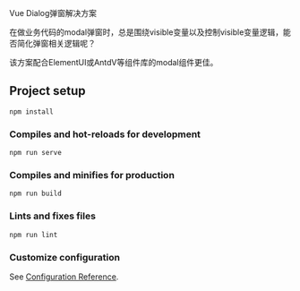 Vue Dialog弹窗解决方案

在做业务代码的modal弹窗时，总是围绕visible变量以及控制visible变量逻辑，能否简化弹窗相关逻辑呢？

该方案配合ElementUI或AntdV等组件库的modal组件更佳。

## Project setup
```
npm install
```

### Compiles and hot-reloads for development
```
npm run serve
```

### Compiles and minifies for production
```
npm run build
```

### Lints and fixes files
```
npm run lint
```

### Customize configuration
See [Configuration Reference](https://cli.vuejs.org/config/).
